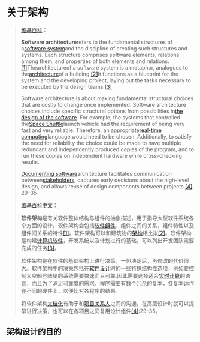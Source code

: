 # 关于架构

> [维基百科](https://en.wikipedia.org/wiki/Software_architecture)：
>
> **Software architecture**refers to the fundamental structures of a[software system](https://en.wikipedia.org/wiki/Software_system)and the discipline of creating such structures and systems. Each structure comprises software elements, relations among them, and properties of both elements and relations.[\[1\]](https://en.wikipedia.org/wiki/Software_architecture#cite_note-DSA2-1)Thearchitectureof a software system is a metaphor, analogous to the[architecture](https://en.wikipedia.org/wiki/Architecture)of a building.[\[2\]](https://en.wikipedia.org/wiki/Software_architecture#cite_note-PERRY1992-2)It functions as a blueprint for the system and the developing project, laying out the tasks necessary to be executed by the design teams.[\[3\]](https://en.wikipedia.org/wiki/Software_architecture#cite_note-3)
>
> Software architecture is about making fundamental structural choices that are costly to change once implemented. Software architecture choices include specific structural options from possibilities in[the design of the software](https://en.wikipedia.org/wiki/Software_design). For example, the systems that controlled the[Space Shuttle](https://en.wikipedia.org/wiki/Space_Shuttle)launch vehicle had the requirement of being very fast and very reliable. Therefore, an appropriate[real-time computing](https://en.wikipedia.org/wiki/Real-time_computing)language would need to be chosen. Additionally, to satisfy the need for reliability the choice could be made to have multiple redundant and independently produced copies of the program, and to run these copies on independent hardware while cross-checking results.
>
> [Documenting software](https://en.wikipedia.org/wiki/Software_documentation)architecture facilitates communication between[stakeholders](https://en.wikipedia.org/wiki/Stakeholder_%28corporate%29#In_management), captures early decisions about the high-level design, and allows reuse of design components between projects.[\[4\]](https://en.wikipedia.org/wiki/Software_architecture#cite_note-SAP2-4): 29–35
>
> [维基百科中文](https://zh.wikipedia.org/wiki/软件架构)：
>
> **软件架构**是有关软件整体结构与组件的抽象描述，用于指导大型软件系统各个方面的设计。软件架构会包括[软件组件](https://zh.wikipedia.org/wiki/軟件組件)、组件之间的关系，组件特性以及组件间关系的特性[\[1\]](https://zh.wikipedia.org/wiki/软件架构#cite_note-DSA2-1)。软件架构可以和建筑物的[架构](https://zh.wikipedia.org/wiki/建筑)相比拟[\[2\]](https://zh.wikipedia.org/wiki/软件架构#cite_note-PERRY1992-2)。软件架构是构建[计算机软件](https://zh.wikipedia.org/wiki/计算机软件)，开发系统以及计划进行的基础，可以列出开发团队需要完成的任务[\[3\]](https://zh.wikipedia.org/wiki/软件架构#cite_note-3)。
>
> 软件架构是在软件的基础架构上进行决策，一但决定后，再修改的代价很大。软件架构中的决策包括在[软件设计](https://zh.wikipedia.org/wiki/軟件設計)时的一些特殊结构性选项，例如要控制太空船登陆艇的系统需要快速而且可靠,因此需要选择适合[实时计算](https://zh.wikipedia.org/wiki/实时计算)的语言，而且为了满足可靠度的需求，程序需要有数个冗余的复本，各复本运作在不同的硬件上，以便比对各程序的结果。
>
> 将软件架构[文档化](https://zh.wikipedia.org/wiki/软件文档)有助于和[项目关系人](https://zh.wikipedia.org/w/index.php?title=專案關係人&action=edit&redlink=1)之间的沟通，在高层设计时就可以提早进行决策，也可以在各项目之间复用设计组件[\[4\]](https://zh.wikipedia.org/wiki/软件架构#cite_note-SAP2-4):29–35。





## 架构设计的目的






